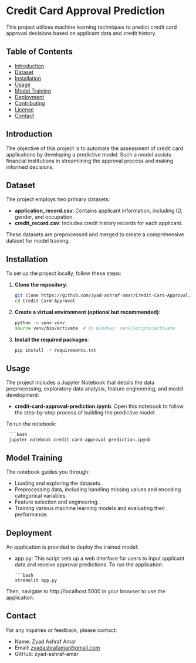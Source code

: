 # Credit Card Approval Prediction

This project utilizes machine learning techniques to predict credit card approval decisions based on applicant data and credit history.

## Table of Contents

- [Introduction](#introduction)
- [Dataset](#dataset)
- [Installation](#installation)
- [Usage](#usage)
- [Model Training](#model-training)
- [Deployment](#deployment)
- [Contributing](#contributing)
- [License](#license)
- [Contact](#contact)

## Introduction

The objective of this project is to automate the assessment of credit card applications by developing a predictive model. Such a model assists financial institutions in streamlining the approval process and making informed decisions.

## Dataset

The project employs two primary datasets:

- **application_record.csv**: Contains applicant information, including ID, gender, and occupation.
- **credit_record.csv**: Includes credit history records for each applicant.

These datasets are preprocessed and merged to create a comprehensive dataset for model training.

## Installation

To set up the project locally, follow these steps:

1. **Clone the repository**:
   ```bash
   git clone https://github.com/zyad-ashraf-amar/Credit-Card-Approval.git
   cd Credit-Card-Approval
2. **Create a virtual environment (optional but recommended)**:
   ```bash
   python -m venv venv
   source venv/bin/activate  # On Windows: venv\Scripts\activate
3. **Install the required packages**:
   ```bash
   pip install -r requirements.txt

## Usage

The project includes a Jupyter Notebook that details the data preprocessing, exploratory data analysis, feature engineering, and model development:

- **credit-card-approval-prediction.ipynb**: Open this notebook to follow the step-by-step process of building the predictive model.

To run the notebook:

     ```bash
     jupyter notebook credit-card-approval-prediction.ipynb

## Model Training
The notebook guides you through:

- Loading and exploring the datasets.
- Preprocessing data, including handling missing values and encoding categorical variables.
- Feature selection and engineering.
- Training various machine learning models and evaluating their performance.

## Deployment
An application is provided to deploy the trained model:

- app.py: This script sets up a web interface for users to input applicant data and receive approval predictions.
To run the application:

      ```bash
      streamlit app.py
Then, navigate to http://localhost:5000 in your browser to use the application.


## Contact
For any inquiries or feedback, please contact:

- Name: Zyad Ashraf Amar
- Email: zyadashrafamar@gmail.com
- GitHub: zyad-ashraf-amar

